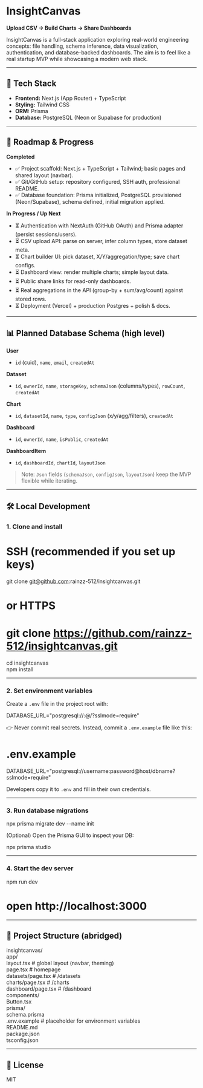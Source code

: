 # InsightCanvas

**Upload CSV → Build Charts → Share Dashboards**

InsightCanvas is a full-stack application exploring real-world engineering concepts: file handling, schema inference, data visualization, authentication, and database-backed dashboards. The aim is to feel like a real startup MVP while showcasing a modern web stack.

---

## 🚀 Tech Stack
- **Frontend:** Next.js (App Router) + TypeScript  
- **Styling:** Tailwind CSS  
- **ORM:** Prisma  
- **Database:** PostgreSQL (Neon or Supabase for production)  

---

## 🧭 Roadmap & Progress

**Completed**
- ✅ Project scaffold: Next.js + TypeScript + Tailwind; basic pages and shared layout (navbar).  
- ✅ Git/GitHub setup: repository configured, SSH auth, professional README.  
- ✅ Database foundation: Prisma initialized, PostgreSQL provisioned (Neon/Supabase), schema defined, initial migration applied.  

**In Progress / Up Next**
- ⏳ Authentication with NextAuth (GitHub OAuth) and Prisma adapter (persist sessions/users).  
- ⏳ CSV upload API: parse on server, infer column types, store dataset meta.  
- ⏳ Chart builder UI: pick dataset, X/Y/aggregation/type; save chart configs.  
- ⏳ Dashboard view: render multiple charts; simple layout data.  
- ⏳ Public share links for read-only dashboards.  
- ⏳ Real aggregations in the API (group-by + sum/avg/count) against stored rows.  
- ⏳ Deployment (Vercel) + production Postgres + polish & docs.  

---

## 📊 Planned Database Schema (high level)

**User**  
- `id` (cuid), `name`, `email`, `createdAt`

**Dataset**  
- `id`, `ownerId`, `name`, `storageKey`, `schemaJson` (columns/types), `rowCount`, `createdAt`

**Chart**  
- `id`, `datasetId`, `name`, `type`, `configJson` (x/y/agg/filters), `createdAt`

**Dashboard**  
- `id`, `ownerId`, `name`, `isPublic`, `createdAt`

**DashboardItem**  
- `id`, `dashboardId`, `chartId`, `layoutJson`

> Note: `Json` fields (`schemaJson`, `configJson`, `layoutJson`) keep the MVP flexible while iterating.

---

## 🛠️ Local Development

### 1. Clone and install

# SSH (recommended if you set up keys)  
git clone git@github.com:rainzz-512/insightcanvas.git  

# or HTTPS  
# git clone https://github.com/rainzz-512/insightcanvas.git  

cd insightcanvas  
npm install  

---

### 2. Set environment variables

Create a `.env` file in the project root with:

DATABASE_URL="postgresql://<user>:<password>@<host>/<db>?sslmode=require"

👉 Never commit real secrets. Instead, commit a `.env.example` file like this:

# .env.example  
DATABASE_URL="postgresql://username:password@host/dbname?sslmode=require"

Developers copy it to `.env` and fill in their own credentials.

---

### 3. Run database migrations

npx prisma migrate dev --name init  

(Optional) Open the Prisma GUI to inspect your DB:  

npx prisma studio  

---

### 4. Start the dev server

npm run dev  
# open http://localhost:3000  

---

## 📂 Project Structure (abridged)

insightcanvas/  
  app/  
    layout.tsx          # global layout (navbar, theming)  
    page.tsx            # homepage  
    datasets/page.tsx   # /datasets  
    charts/page.tsx     # /charts  
    dashboard/page.tsx  # /dashboard  
  components/  
    Button.tsx  
  prisma/  
    schema.prisma  
  .env.example          # placeholder for environment variables  
  README.md  
  package.json  
  tsconfig.json  

---

## 📄 License
MIT

